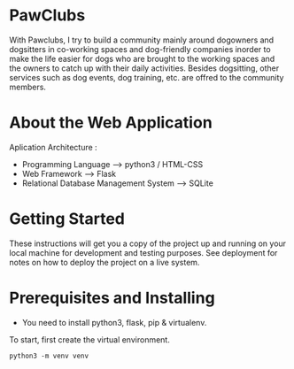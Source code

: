 # PawClubs
With Pawclubs, I try to build a community mainly around dogowners and dogsitters in co-working spaces and dog-friendly companies inorder to make the life easier for dogs who are brought to the working spaces and the owners to catch up with their daily activities. Besides dogsitting, other services such as dog events, dog training, etc. are offred to the community members.
# About the Web Application
 Aplication Architecture :
- Programming Language --> python3 / HTML-CSS
- Web Framework --> Flask
- Relational Database Management System --> SQLite
# Getting Started
These instructions will get you a copy of the project up and running on your local machine for development and testing purposes. See deployment for notes on how to deploy the project on a live system.

# Prerequisites and Installing
- You need to install python3, flask, pip & virtualenv.

To start, first create the virtual environment.

```
python3 -m venv venv
```


